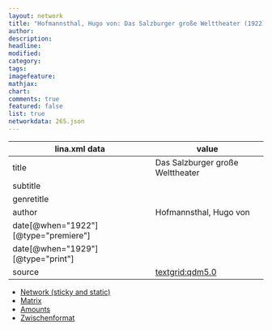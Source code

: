 ```yaml
---
layout: network
title: "Hofmannsthal, Hugo von: Das Salzburger große Welttheater (1922)"
author:
description:
headline:
modified:
category:
tags:
imagefeature: 
mathjax: 
chart: 
comments: true
featured: false
list: true
networkdata: 265.json
---
```

lina.xml data  | value
------------- | -------------
title|Das Salzburger große Welttheater
subtitle|
genretitle|
author|Hofmannsthal, Hugo von
date[@when="1922"][@type="premiere"]|
date[@when="1929"][@type="print"]|
source|[textgrid:qdm5.0](https://textgridlab.org/1.0/tgcrud-public/rest/textgrid:qdm5.0/data)



* [Network (sticky and static)](/network265)
* [Matrix](/matrix265)
* [Amounts](/amount265)
* [Zwischenformat](/lina265 )
